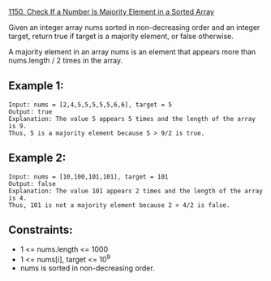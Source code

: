 [1150. Check If a Number Is Majority Element in a Sorted Array](https://leetcode-cn.com/problems/check-if-a-number-is-majority-element-in-a-sorted-array/)

Given an integer array nums sorted in non-decreasing order and an integer target, return true if target is a majority element, or false otherwise.

A majority element in an array nums is an element that appears more than nums.length / 2 times in the array.

## Example 1:
```
Input: nums = [2,4,5,5,5,5,5,6,6], target = 5
Output: true
Explanation: The value 5 appears 5 times and the length of the array is 9.
Thus, 5 is a majority element because 5 > 9/2 is true.
```

## Example 2:
```
Input: nums = [10,100,101,101], target = 101
Output: false
Explanation: The value 101 appears 2 times and the length of the array is 4.
Thus, 101 is not a majority element because 2 > 4/2 is false.
```

## Constraints:

* 1 <= nums.length <= 1000
* 1 <= nums[i], target <= 10<sup>9</sup>
* nums is sorted in non-decreasing order.